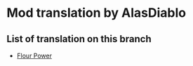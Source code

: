 # Mod translation by AlasDiablo

## List of translation on this branch
- [Flour Power](https://www.curseforge.com/minecraft/mc-mods/flour-power/files/2927836)
